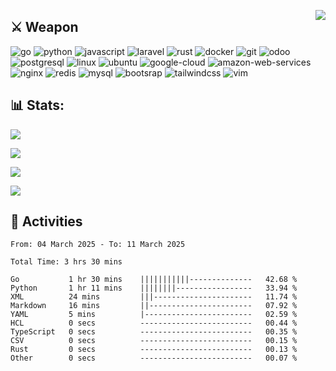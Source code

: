 [<img src="https://komarev.com/ghpvc/?username=masred&color=green&style=flat-square&label=Profile+Views" align="right">](github.com/masred)

## ⚔️ **Weapon**

![go](https://img.shields.io/badge/---?logo=go&label=Go&style=social)
![python](https://img.shields.io/badge/---?logo=python&label=Python&style=social)
![javascript](https://img.shields.io/badge/---?logo=javascript&label=Javascript&style=social&logoColor=green)
![laravel](https://img.shields.io/badge/---?logo=laravel&label=Laravel&style=social)
![rust](https://img.shields.io/badge/---?logo=rust&label=Rust&style=social)
![docker](https://img.shields.io/badge/---?logo=docker&label=Docker&style=social)
![git](https://img.shields.io/badge/---?logo=git&label=Git&style=social)
![odoo](https://img.shields.io/badge/---?logo=odoo&label=Odoo&style=social)
![postgresql](https://img.shields.io/badge/---?logo=postgresql&label=PostgreSQL&style=social)
![linux](https://img.shields.io/badge/---?logo=linux&label=Linux&style=social)
![ubuntu](https://img.shields.io/badge/---?logo=ubuntu&label=Ubuntu&style=social)
![google-cloud](https://img.shields.io/badge/---?logo=google-cloud&label=Google+Cloud&style=social)
![amazon-web-services](https://img.shields.io/badge/---?logo=amazon-web-services&label=AWS&style=social)
![nginx](https://img.shields.io/badge/---?logo=nginx&label=NGINX&style=social)
![redis](https://img.shields.io/badge/---?logo=redis&label=Redis&style=social)
![mysql](https://img.shields.io/badge/---?logo=mysql&label=MySQL&style=social)
![bootsrap](https://img.shields.io/badge/---?logo=bootstrap&label=Bootstrap&style=social)
![tailwindcss](https://img.shields.io/badge/---?logo=tailwindcss&label=TailwindCSS&style=social)
![vim](https://img.shields.io/badge/---?logo=vim&label=Vim&style=social)

## 📊 Stats:

![](https://github-readme-stats.vercel.app/api?username=masred&theme=tokyonight)

![](https://github-readme-streak-stats.herokuapp.com/?user=masred&theme=tokyonight)

![](https://github-readme-stats.vercel.app/api/top-langs/?username=masred&theme=tokyonight&include_all_commits=false&count_private=false&layout=compact)

![](https://github-readme-stats.vercel.app/api/wakatime?username=@masred&layout=compact&theme=tokyonight)

## 📝 **Activities**

<!--START_SECTION:waka-->

```all_time
From: 04 March 2025 - To: 11 March 2025

Total Time: 3 hrs 30 mins

Go           1 hr 30 mins    |||||||||||--------------   42.68 %
Python       1 hr 11 mins    ||||||||-----------------   33.94 %
XML          24 mins         |||----------------------   11.74 %
Markdown     16 mins         ||-----------------------   07.92 %
YAML         5 mins          |------------------------   02.59 %
HCL          0 secs          -------------------------   00.44 %
TypeScript   0 secs          -------------------------   00.35 %
CSV          0 secs          -------------------------   00.15 %
Rust         0 secs          -------------------------   00.13 %
Other        0 secs          -------------------------   00.07 %
```

<!--END_SECTION:waka-->
